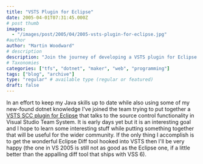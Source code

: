 ```yaml
---
title: "VSTS Plugin for Eclipse"
date: 2005-04-01T07:31:45.000Z
# post thumb
images:
  - "/images/post/2005/04/2005-vsts-plugin-for-eclipse.jpg"
#author
author: "Martin Woodward"
# description
description: "Join the journey of developing a VSTS plugin for Eclipse to enhance Java skills and integrate powerful source control features."
# Taxonomies
categories: ["tfs", "dotnet", "maker", "web", "programming"]
tags: ["blog", "archive"]
type: "regular" # available type (regular or featured)
draft: false
---
```


In an effort to keep my Java skills up to date while also using some of my new-found dotnet knowledge I've joined the team trying to put together a [VSTS SCC plugin for Eclipse](http://www.vstseclipse.org) that talks to the source control functionality in Visual Studio Team System. It is early days yet but it is an interesting goal and I hope to learn some interesting stuff while putting something together that will be useful for the wider community. If the only thing I accomplish is to get the wonderful Eclipse Diff tool hooked into VSTS then I'll be very happy (the one in VS 2005 is still not as good as the Eclipse one, if a little better than the appalling diff tool that ships with VSS 6).

